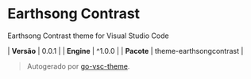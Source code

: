 # Earthsong Contrast

Earthsong Contrast theme for Visual Studio Code

| **Versão** | 0.0.1 |
| **Engine** | ^1.0.0 |
| **Pacote** | theme-earthsongcontrast |

> Autogerado por [go-vsc-theme](https://github.com/natalbu/go-vsc-theme).
